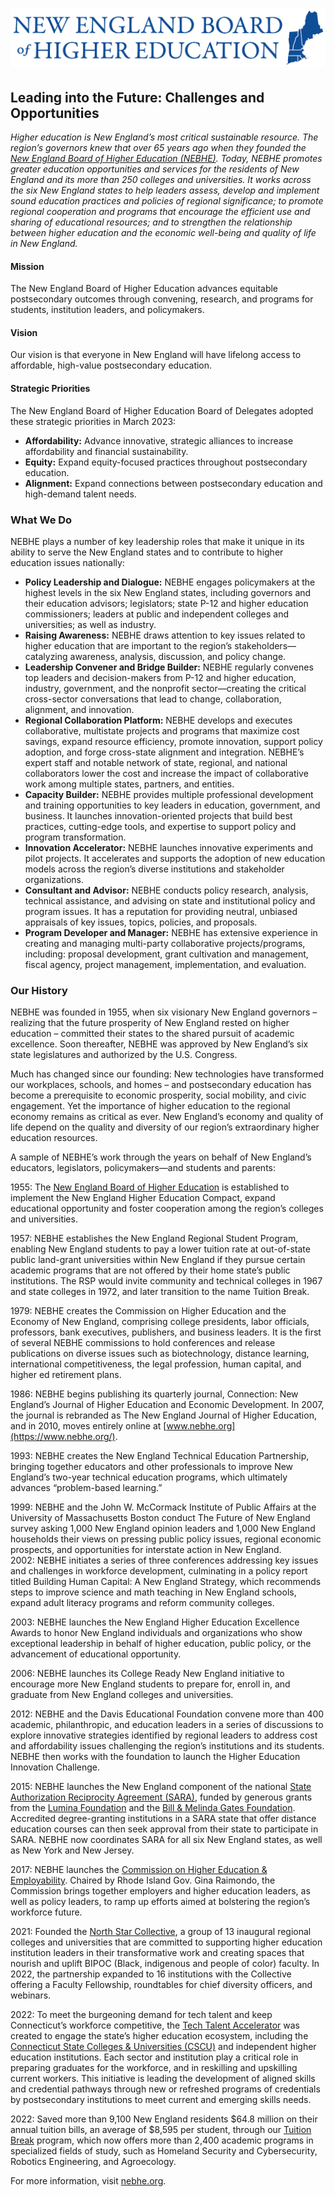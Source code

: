 # ![NEBHE Logo](<img/NEBHE-logo.png>)
## Leading into the Future: Challenges and Opportunities

_Higher education is New England’s most critical sustainable resource. The region’s governors knew that over 65 years ago when they founded the [New England Board of Higher Education (NEBHE)](https://nebhe.org/). Today, NEBHE promotes greater education opportunities and services for the residents of New England and its more than 250 colleges and universities. It works across the six New England states to help leaders assess, develop and implement sound education practices and policies of regional significance; to promote regional cooperation and programs that encourage the efficient use and sharing of educational resources; and to strengthen the relationship between higher education and the economic well-being and quality of life in New England._

#### Mission

The New England Board of Higher Education advances equitable postsecondary outcomes through convening, research, and programs for students, institution leaders, and policymakers.

#### Vision

Our vision is that everyone in New England will have lifelong access to affordable, high-value postsecondary education.

#### Strategic Priorities

The New England Board of Higher Education Board of Delegates adopted these strategic priorities in March 2023:

*   **Affordability:** Advance innovative, strategic alliances to increase affordability and financial sustainability.
*   **Equity:** Expand equity-focused practices throughout postsecondary education.
*   **Alignment:** Expand connections between postsecondary education and high-demand talent needs.

### What We Do

NEBHE plays a number of key leadership roles that make it unique in its ability to serve the New England states and to contribute to higher education issues nationally:

*   **Policy Leadership and Dialogue:** NEBHE engages policymakers at the highest levels in the six New England states, including governors and their education advisors; legislators; state P-12 and higher education commissioners; leaders at public and independent colleges and universities; as well as industry.
*   **Raising Awareness:** NEBHE draws attention to key issues related to higher education that are important to the region’s stakeholders—catalyzing awareness, analysis, discussion, and policy change.
*   **Leadership Convener and Bridge Builder:** NEBHE regularly convenes top leaders and decision-makers from P-12 and higher education, industry, government, and the nonprofit sector—creating the critical cross-sector conversations that lead to change, collaboration, alignment, and innovation.
*   **Regional Collaboration Platform:** NEBHE develops and executes collaborative, multistate projects and programs that maximize cost savings, expand resource efficiency, promote innovation, support policy adoption, and forge cross-state alignment and integration. NEBHE’s expert staff and notable network of state, regional, and national collaborators lower the cost and increase the impact of collaborative work among multiple states, partners, and entities.
*   **Capacity Builder:** NEBHE provides multiple professional development and training opportunities to key leaders in education, government, and business. It launches innovation-oriented projects that build best practices, cutting-edge tools, and expertise to support policy and program transformation.
*   **Innovation Accelerator:** NEBHE launches innovative experiments and pilot projects. It accelerates and supports the adoption of new education models across the region’s diverse institutions and stakeholder organizations.
*   **Consultant and Advisor:** NEBHE conducts policy research, analysis, technical assistance, and advising on state and institutional policy and program issues. It has a reputation for providing neutral, unbiased appraisals of key issues, topics, policies, and proposals.
*   **Program Developer and Manager:** NEBHE has extensive experience in creating and managing multi-party collaborative projects/programs, including: proposal development, grant cultivation and management, fiscal agency, project management, implementation, and evaluation.

### **Our History**

NEBHE was founded in 1955, when six visionary New England governors – realizing that the future prosperity of New England rested on higher education – committed their states to the shared pursuit of academic excellence. Soon thereafter, NEBHE was approved by New England’s six state legislatures and authorized by the U.S. Congress.

Much has changed since our founding: New technologies have transformed our workplaces, schools, and homes – and postsecondary education has become a prerequisite to economic prosperity, social mobility, and civic engagement. Yet the importance of higher education to the regional economy remains as critical as ever. New England’s economy and quality of life depend on the quality and diversity of our region’s extraordinary higher education resources.

A sample of NEBHE’s work through the years on behalf of New England’s educators, legislators, policymakers—and students and parents:

1955: The [New England Board of Higher Education](https://nebhe.org/) is established to implement the New England Higher Education Compact, expand educational opportunity and foster cooperation among the region’s colleges and universities.

1957: NEBHE establishes the New England Regional Student Program, enabling New England students to pay a lower tuition rate at out-of-state public land-grant universities within New England if they pursue certain academic programs that are not offered by their home state’s public institutions. The RSP would invite community and technical colleges in 1967 and state colleges in 1972, and later transition to the name Tuition Break.

1979: NEBHE creates the Commission on Higher Education and the Economy of New England, comprising college presidents, labor officials, professors, bank executives, publishers, and business leaders. It is the first of several NEBHE commissions to hold conferences and release publications on diverse issues such as biotechnology, distance learning, international competitiveness, the legal profession, human capital, and higher ed retirement plans.

1986: NEBHE begins publishing its quarterly journal, Connection: New England’s Journal of Higher Education and Economic Development. In 2007, the journal is rebranded as The New England Journal of Higher Education, and in 2010, moves entirely online at [www.nebhe.org](https://www.nebhe.org/).

1993: NEBHE creates the New England Technical Education Partnership, bringing together educators and other professionals to improve New England’s two-year technical education programs, which ultimately advances “problem-based learning.”

1999: NEBHE and the John W. McCormack Institute of Public Affairs at the University of Massachusetts Boston conduct The Future of New England survey asking 1,000 New England opinion leaders and 1,000 New England households their views on pressing public policy issues, regional economic prospects, and opportunities for interstate action in New England.  
2002: NEBHE initiates a series of three conferences addressing key issues and challenges in workforce development, culminating in a policy report titled Building Human Capital: A New England Strategy, which recommends steps to improve science and math teaching in New England schools, expand adult literacy programs and reform community colleges.

2003: NEBHE launches the New England Higher Education Excellence Awards to honor New England individuals and organizations who show exceptional leadership in behalf of higher education, public policy, or the advancement of educational opportunity.

2006: NEBHE launches its College Ready New England initiative to encourage more New England students to prepare for, enroll in, and graduate from New England colleges and universities.

2012: NEBHE and the Davis Educational Foundation convene more than 400 academic, philanthropic, and education leaders in a series of discussions to explore innovative strategies identified by regional leaders to address cost and affordability issues challenging the region’s institutions and its students. NEBHE then works with the foundation to launch the Higher Education Innovation Challenge.

2015: NEBHE launches the New England component of the national [State Authorization Reciprocity Agreement (SARA)](https://nebhe.org/sara), funded by generous grants from the [Lumina Foundation](https://www.luminafoundation.org/) and the [Bill & Melinda Gates Foundation](https://www.gatesfoundation.org/). Accredited degree-granting institutions in a SARA state that offer distance education courses can then seek approval from their state to participate in SARA. NEBHE now coordinates SARA for all six New England states, as well as New York and New Jersey.

2017: NEBHE launches the [Commission on Higher Education & Employability](https://nebhe.org/commission). Chaired by Rhode Island Gov. Gina Raimondo, the Commission brings together employers and higher education leaders, as well as policy leaders, to ramp up efforts aimed at bolstering the region’s workforce future.

2021: Founded the [North Star Collective](https://nebhe.org/north-star-collective), a group of 13 inaugural regional colleges and universities that are committed to supporting higher education institution leaders in their transformative work and creating spaces that nourish and uplift BIPOC (Black, indigenous and people of color) faculty. In 2022, the partnership expanded to 16 institutions with the Collective offering a Faculty Fellowship, roundtables for chief diversity officers, and webinars.

2022: To meet the burgeoning demand for tech talent and keep Connecticut’s workforce competitive, the [Tech Talent Accelerator](https://nebhe.org/connecticut-tta) was created to engage the state’s higher education ecosystem, including the [Connecticut State Colleges & Universities (CSCU)](https://www.ct.edu/) and independent higher education institutions. Each sector and institution play a critical role in preparing graduates for the workforce, and in reskilling and upskilling current workers. This initiative is leading the development of aligned skills and credential pathways through new or refreshed programs of credentials by postsecondary institutions to meet current and emerging skills needs.

2022: Saved more than 9,100 New England residents $64.8 million on their annual tuition bills, an average of $8,595 per student, through our [Tuition Break](https://nebhe.org/tuition-break) program, which now offers more than 2,400 academic programs in specialized fields of study, such as Homeland Security and Cybersecurity, Robotics Engineering, and Agroecology.

For more information, visit [nebhe.org](https://nebhe.org/).

